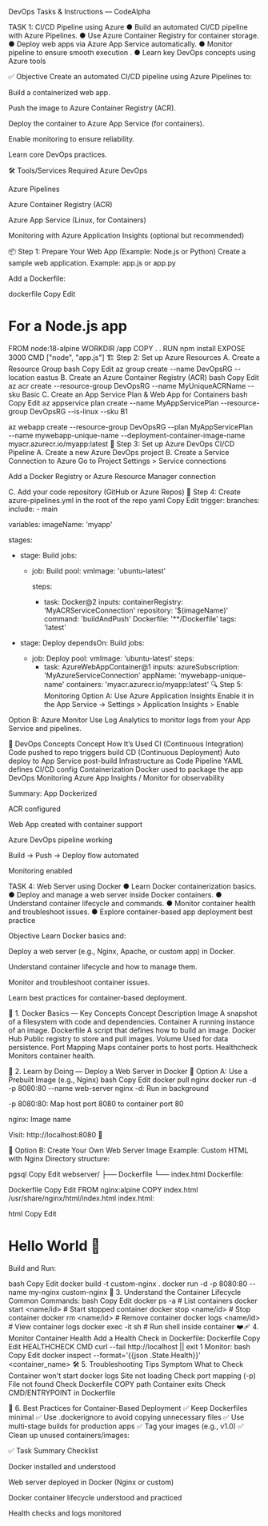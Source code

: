  DevOps Tasks & Instructions — CodeAlpha

TASK 1: CI/CD Pipeline using Azure 
● Build an automated CI/CD pipeline with Azure Pipelines. 
● Use Azure Container Registry for container storage. 
● Deploy web apps via Azure App Service automatically.
 ● Monitor pipeline to ensure smooth execution . 
● Learn key DevOps concepts using Azure tools

✅ Objective
Create an automated CI/CD pipeline using Azure Pipelines to:

Build a containerized web app.

Push the image to Azure Container Registry (ACR).

Deploy the container to Azure App Service (for containers).

Enable monitoring to ensure reliability.

Learn core DevOps practices.

🛠️ Tools/Services Required
Azure DevOps

Azure Pipelines

Azure Container Registry (ACR)

Azure App Service (Linux, for Containers)

Monitoring with Azure Application Insights (optional but recommended)

📦 Step 1: Prepare Your Web App (Example: Node.js or Python)
Create a sample web application. Example: app.js or app.py

Add a Dockerfile:

dockerfile
Copy
Edit
# For a Node.js app
FROM node:18-alpine
WORKDIR /app
COPY . .
RUN npm install
EXPOSE 3000
CMD ["node", "app.js"]
🏗️ Step 2: Set up Azure Resources
A. Create a Resource Group
bash
Copy
Edit
az group create --name DevOpsRG --location eastus
B. Create an Azure Container Registry (ACR)
bash
Copy
Edit
az acr create --resource-group DevOpsRG --name MyUniqueACRName --sku Basic
C. Create an App Service Plan & Web App for Containers
bash
Copy
Edit
az appservice plan create --name MyAppServicePlan --resource-group DevOpsRG --is-linux --sku B1

az webapp create --resource-group DevOpsRG --plan MyAppServicePlan \
  --name mywebapp-unique-name --deployment-container-image-name myacr.azurecr.io/myapp:latest
🧪 Step 3: Set up Azure DevOps CI/CD Pipeline
A. Create a new Azure DevOps project
B. Create a Service Connection to Azure
Go to Project Settings > Service connections

Add a Docker Registry or Azure Resource Manager connection

C. Add your code repository (GitHub or Azure Repos)
🔧 Step 4: Create azure-pipelines.yml in the root of the repo
yaml
Copy
Edit
trigger:
  branches:
    include:
      - main

variables:
  imageName: 'myapp'

stages:
- stage: Build
  jobs:
  - job: Build
    pool:
      vmImage: 'ubuntu-latest'

    steps:
    - task: Docker@2
      inputs:
        containerRegistry: 'MyACRServiceConnection'
        repository: '$(imageName)'
        command: 'buildAndPush'
        Dockerfile: '**/Dockerfile'
        tags: 'latest'

- stage: Deploy
  dependsOn: Build
  jobs:
  - job: Deploy
    pool:
      vmImage: 'ubuntu-latest'
    steps:
    - task: AzureWebAppContainer@1
      inputs:
        azureSubscription: 'MyAzureServiceConnection'
        appName: 'mywebapp-unique-name'
        containers: 'myacr.azurecr.io/myapp:latest'
🔍 Step 5: Monitoring
Option A: Use Azure Application Insights
Enable it in the App Service → Settings > Application Insights > Enable

Option B: Azure Monitor
Use Log Analytics to monitor logs from your App Service and pipelines.

📘 DevOps Concepts 
Concept	                          How It’s Used
CI (Continuous Integration)	 Code pushed to repo triggers build
CD (Continuous Deployment)	 Auto deploy to App Service post-build
Infrastructure as Code	         Pipeline YAML defines CI/CD config
Containerization	         Docker used to package the app
DevOps Monitoring	         Azure App Insights / Monitor for observability

Summary: 
 App Dockerized

 ACR configured

 Web App created with container support

 Azure DevOps pipeline working

 Build → Push → Deploy flow automated

 Monitoring enabled



TASK 4: Web Server using Docker 
● Learn Docker containerization basics. 
● Deploy and manage a web server inside Docker containers. 
● Understand container lifecycle and commands.
 ● Monitor container health and troubleshoot issues. 
● Explore container-based app deployment best practice


Objective
Learn Docker basics and:

Deploy a web server (e.g., Nginx, Apache, or custom app) in Docker.

Understand container lifecycle and how to manage them.

Monitor and troubleshoot container issues.

Learn best practices for container-based deployment.

🧠 1. Docker Basics — Key Concepts
Concept	Description
Image	A snapshot of a filesystem with code and dependencies.
Container	A running instance of an image.
Dockerfile	A script that defines how to build an image.
Docker Hub	Public registry to store and pull images.
Volume	Used for data persistence.
Port Mapping	Maps container ports to host ports.
Healthcheck	Monitors container health.

🧪 2. Learn by Doing — Deploy a Web Server in Docker
🔸 Option A: Use a Prebuilt Image (e.g., Nginx)
bash
Copy
Edit
docker pull nginx
docker run -d -p 8080:80 --name web-server nginx
-d: Run in background

-p 8080:80: Map host port 8080 to container port 80

nginx: Image name

Visit: http://localhost:8080 🎉

🔸 Option B: Create Your Own Web Server Image
Example: Custom HTML with Nginx
Directory structure:

pgsql
Copy
Edit
webserver/
├── Dockerfile
└── index.html
Dockerfile:

Dockerfile
Copy
Edit
FROM nginx:alpine
COPY index.html /usr/share/nginx/html/index.html
index.html:

html
Copy
Edit
<!DOCTYPE html>
<html>
<head><title>Hello from Docker!</title></head>
<body><h1>Hello World 🎉</h1></body>
</html>
Build and Run:

bash
Copy
Edit
docker build -t custom-nginx .
docker run -d -p 8080:80 --name my-nginx custom-nginx
🔁 3. Understand the Container Lifecycle
Common Commands:
bash
Copy
Edit
docker ps -a               # List containers
docker start <name/id>     # Start stopped container
docker stop <name/id>      # Stop container
docker rm <name/id>        # Remove container
docker logs <name/id>      # View container logs
docker exec -it <name> sh  # Run shell inside container
❤️‍🩹 4. Monitor Container Health
Add a Health Check in Dockerfile:
Dockerfile
Copy
Edit
HEALTHCHECK CMD curl --fail http://localhost || exit 1
Monitor:
bash
Copy
Edit
docker inspect --format='{{json .State.Health}}' <container_name>
🛠️ 5. Troubleshooting Tips
Symptom	What to Check
Container won't start	docker logs <name>
Site not loading	Check port mapping (-p)
File not found	Check Dockerfile COPY path
Container exits	Check CMD/ENTRYPOINT in Dockerfile

🧠 6. Best Practices for Container-Based Deployment
✅ Keep Dockerfiles minimal
✅ Use .dockerignore to avoid copying unnecessary files
✅ Use multi-stage builds for production apps
✅ Tag your images (e.g., v1.0)
✅ Clean up unused containers/images:


✅ Task Summary Checklist

 Docker installed and understood

 Web server deployed in Docker (Nginx or custom)

 Docker container lifecycle understood and practiced

 Health checks and logs monitored
